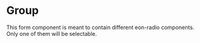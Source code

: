 # Group
This form component is meant to contain different eon-radio components. Only one of them will be selectable.

